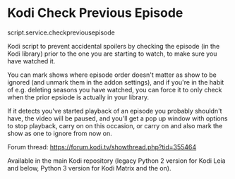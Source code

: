 
Kodi Check Previous Episode
===================================

script.service.checkpreviousepisode

Kodi script to prevent accidental spoilers by checking the episode (in the Kodi library) prior to the one you are starting to watch, to make sure you have watched it.

You can mark shows where episode order doesn't matter as show to be ignored (and unmark them in the addon settings), and if you're in the habit of e.g. deleting seasons you have watched, you can force it to only check when the prior epsiode is actually in your library.

If it detects you've started playback of an episode you probably shouldn't have, the video will be paused, and you'll get a pop up window with options to stop playback, carry on on this occasion, or carry on and also mark the show as one to ignore from now on.

Forum thread: <https://forum.kodi.tv/showthread.php?tid=355464>

Available in the main Kodi repository (legacy Python 2 version for Kodi Leia and below, Python 3 version for Kodi Matrix and the on).

